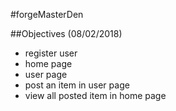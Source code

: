#forgeMasterDen

##Objectives (08/02/2018)

- register user
- home page
- user page
- post an item in user page
- view all posted item in home page